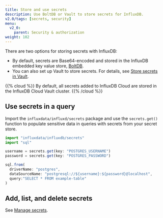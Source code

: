 ```yaml
---
title: Store and use secrets
description: Use BoltDB or Vault to store secrets for InfluxDB.
v2.0/tags: [secrets, security]
menu:
  v2_0:
    parent: Security & authorization
weight: 102
---
```


There are two options for storing secrets with InfluxDB:

- By default, secrets are Base64-encoded and stored in the InfluxDB embedded key value store, [BoltDB](https://github.com/boltdb/bolt).
- You can also set up Vault to store secrets. For details, see [Store secrets in Vault](/v2.0/security/secrets/use-vault).

{{% cloud %}}
By default, all secrets added to InfluxDB Cloud are stored in the InfluxDB Cloud Vault cluster.
{{% /cloud %}}

## Use secrets in a query
Import the `influxdata/influxd/secrets` package and use the `secrets.get()` function
to populate sensitive data in queries with secrets from your secret store.

```js
import "influxdata/influxdb/secrets"
import "sql"

username = secrets.get(key: "POSTGRES_USERNAME")
password = secrets.get(key: "POSTGRES_PASSWORD")

sql.from(
  driverName: "postgres",
  dataSourceName: "postgresql://${username}:${password}@localhost",
  query:"SELECT * FROM example-table"
)
```

## Add, list, and delete secrets

See [Manage secrets](/v2.0/security/secrets/manage-secrets).
